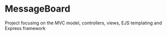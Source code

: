 # MessageBoard
Project focusing on the MVC model, controllers, views, EJS templating and Express framework
